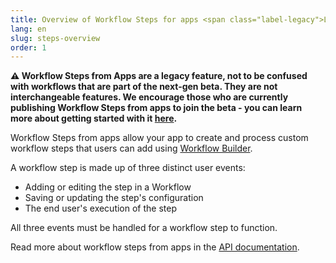 ```yaml
---
title: Overview of Workflow Steps for apps <span class="label-legacy">LEGACY</span>
lang: en
slug: steps-overview
order: 1
---
```


<div class="section-content">

**⚠️ Workflow Steps from Apps are a legacy feature, not to be confused with workflows that are part of the next-gen beta. They are not interchangeable features. We encourage those who are currently publishing Workflow Steps from apps to join the beta - you can learn more about getting started with it [here](/bolt-js/future/getting-started).** 

Workflow Steps from apps allow your app to create and process custom workflow steps that users can add using [Workflow Builder](https://api.slack.com/workflows).

A workflow step is made up of three distinct user events: 

- Adding or editing the step in a Workflow
- Saving or updating the step's configuration
- The end user's execution of the step

All three events must be handled for a workflow step to function.

Read more about workflow steps from apps in the [API documentation](https://api.slack.com/workflows/steps).

</div>
